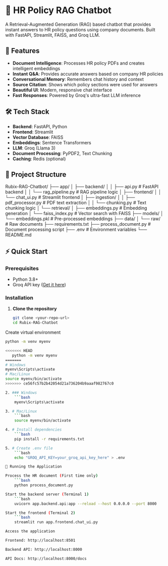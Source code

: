 # 🤖 HR Policy RAG Chatbot

A Retrieval-Augmented Generation (RAG) based chatbot that provides instant answers to HR policy questions using company documents. Built with FastAPI, Streamlit, FAISS, and Groq LLM.

## 🚀 Features

- **Document Intelligence**: Processes HR policy PDFs and creates intelligent embeddings
- **Instant Q&A**: Provides accurate answers based on company HR policies
- **Conversational Memory**: Remembers chat history and context
- **Source Citation**: Shows which policy sections were used for answers
- **Beautiful UI**: Modern, responsive chat interface
- **Fast Responses**: Powered by Groq's ultra-fast LLM inference

## 🛠️ Tech Stack

- **Backend**: FastAPI, Python
- **Frontend**: Streamlit
- **Vector Database**: FAISS
- **Embeddings**: Sentence Transformers
- **LLM**: Groq (Llama 3)
- **Document Processing**: PyPDF2, Text Chunking
- **Caching**: Redis (optional)

## 📁 Project Structure


Rubix-RAG-Chatbot/
├── app/
│ ├── backend/
│ │ ├── api.py # FastAPI backend
│ │ └── rag_pipeline.py # RAG pipeline logic
│ ├── frontend/
│ │ └── chat_ui.py # Streamlit frontend
│ ├── ingestion/
│ │ ├── pdf_processor.py # PDF text extraction
│ │ └── chunking.py # Text chunking logic
│ └── retrieval/
│ ├── embeddings.py # Embedding generation
│ └── faiss_index.py # Vector search with FAISS
├── models/
│ └── embeddings.pkl # Pre-processed embeddings
├── data/
│ └── raw/ # Raw documents
├── requirements.txt
├── process_document.py # Document processing script
├── .env # Environment variables
└── README.md


## ⚡ Quick Start

### Prerequisites

- Python 3.8+
- Groq API key ([Get it here](https://console.groq.com/))

### Installation

1. **Clone the repository**
   ```bash
   git clone <your-repo-url>
   cd Rubix-RAG-Chatbot

Create virtual environment
```bash
python -m venv myenv

<<<<<<< HEAD
   python -m venv myenv
=======
# Windows
myenv\Scripts\activate
# Mac/Linux
source myenv/bin/activate
>>>>>>> ce56fc57b2b42054d21a736204b9aaaf982767c0

2. ### Windows
    ```bash
    myenv\Scripts\activate

3. # Mac/Linux
    ```bash
    source myenv/bin/activate

4. # Install dependencies
    ```bash
    pip install -r requirements.txt

5. # Create .env file
    ```bash
    echo "GROQ_API_KEY=your_groq_api_key_here" > .env

🚀 Running the Application

Process the HR document (First time only)
    ```bash
    python process_document.py

Start the backend server (Terminal 1)
    ```bash
    uvicorn app.backend.api:app --reload --host 0.0.0.0 --port 8000

Start the frontend (Terminal 2)
    ```bash
    streamlit run app.frontend.chat_ui.py

Access the application

Frontend: http://localhost:8501

Backend API: http://localhost:8000

API Docs: http://localhost:8000/docs
